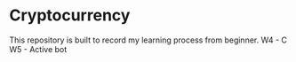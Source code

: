 # Cryptocurrency
This repository is built to record my learning process from beginner.
W4 - C
W5 - Active bot
